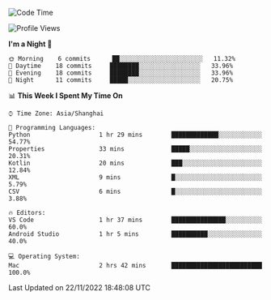<!--START_SECTION:waka-->
![Code Time](http://img.shields.io/badge/Code%20Time-22%20hrs%2027%20mins-blue)

![Profile Views](http://img.shields.io/badge/Profile%20Views-5-blue)

**I'm a Night 🦉** 

```text
🌞 Morning    6 commits      ██░░░░░░░░░░░░░░░░░░░░░░░   11.32% 
🌆 Daytime    18 commits     ████████░░░░░░░░░░░░░░░░░   33.96% 
🌃 Evening    18 commits     ████████░░░░░░░░░░░░░░░░░   33.96% 
🌙 Night      11 commits     █████░░░░░░░░░░░░░░░░░░░░   20.75%

```


📊 **This Week I Spent My Time On** 

```text
⌚︎ Time Zone: Asia/Shanghai

💬 Programming Languages: 
Python                   1 hr 29 mins        █████████████░░░░░░░░░░░░   54.77% 
Properties               33 mins             █████░░░░░░░░░░░░░░░░░░░░   20.31% 
Kotlin                   20 mins             ███░░░░░░░░░░░░░░░░░░░░░░   12.84% 
XML                      9 mins              █░░░░░░░░░░░░░░░░░░░░░░░░   5.79% 
CSV                      6 mins              █░░░░░░░░░░░░░░░░░░░░░░░░   3.88%

🔥 Editors: 
VS Code                  1 hr 37 mins        ███████████████░░░░░░░░░░   60.0% 
Android Studio           1 hr 5 mins         ██████████░░░░░░░░░░░░░░░   40.0%

💻 Operating System: 
Mac                      2 hrs 42 mins       █████████████████████████   100.0%

```


 Last Updated on 22/11/2022 18:48:08 UTC
<!--END_SECTION:waka-->